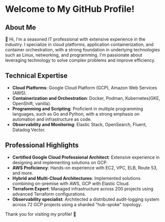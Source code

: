 # Welcome to My GitHub Profile!

## About Me

👋 Hi, I'm a seasoned IT professional with extensive experience in the industry. 
I specialize in cloud platforms, application containerization, and container orchestration, with a strong foundation in underlying technologies such as Linux, networking, and programming. 
I'm passionate about leveraging technology to solve complex problems and improve efficiency.

## Technical Expertise

- **Cloud Platforms**: Google Cloud Platform (GCP), Amazon Web Services (AWS).
- **Containerization and Orchestration**: Docker, Podman, Kubernetes(GKE, OpenShift, vanilla).
- **Programming and Scripting**: Proficient in multiple programming languages, such as Go and Python, with a strong emphasis on automation and infrastructure as code.
- **Observability and Monitoring**: Elastic Stack, OpenSearch, Fluent, Datadog Vector.

## Professional Highlights

- **Certified Google Cloud Professional Architect**: Extensive experience in designing and implementing solutions on GCP.
- **AWS Proficiency**: Hands-on experience with EC2, VPC, ELB, Route 53, and more.
- **Hybrid and Multi-Cloud Architectures**: Implemented solutions combining on-premise with AWS, GCP with Elastic Cloud.
- **Terraform Expert**: Managed infrastructure across 200 projects using advanced Terraform configurations.
- **Observability specialist**: Architected a distributed audit-logging system across 72 GCP projects using a sharded "hub-spoke" topology.

Thank you for visiting my profile! 🌟

<!---
up2neck/up2neck is a ✨ special ✨ repository because its `README.md` (this file) appears on your GitHub profile.
You can click the Preview link to take a look at your changes.
--->
